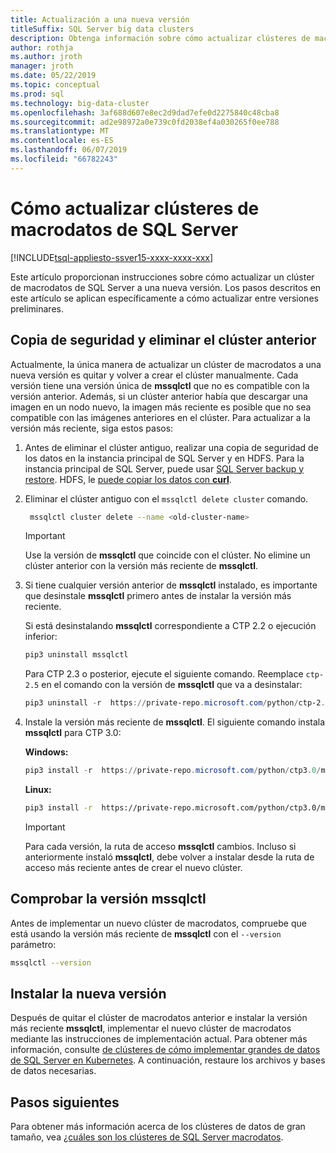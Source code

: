 ```yaml
---
title: Actualización a una nueva versión
titleSuffix: SQL Server big data clusters
description: Obtenga información sobre cómo actualizar clústeres de macrodatos de 2019 de SQL Server (versión preliminar) a una nueva versión.
author: rothja
ms.author: jroth
manager: jroth
ms.date: 05/22/2019
ms.topic: conceptual
ms.prod: sql
ms.technology: big-data-cluster
ms.openlocfilehash: 3af688d607e8ec2d9dad7efe0d2275840c48cba8
ms.sourcegitcommit: ad2e98972a0e739c0fd2038ef4a030265f0ee788
ms.translationtype: MT
ms.contentlocale: es-ES
ms.lasthandoff: 06/07/2019
ms.locfileid: "66782243"
---
```

# <a name="how-to-upgrade-sql-server-big-data-clusters"></a>Cómo actualizar clústeres de macrodatos de SQL Server

[!INCLUDE[tsql-appliesto-ssver15-xxxx-xxxx-xxx](../includes/tsql-appliesto-ssver15-xxxx-xxxx-xxx.md)]

Este artículo proporcionan instrucciones sobre cómo actualizar un clúster de macrodatos de SQL Server a una nueva versión. Los pasos descritos en este artículo se aplican específicamente a cómo actualizar entre versiones preliminares.

## <a name="backup-and-delete-the-old-cluster"></a>Copia de seguridad y eliminar el clúster anterior

Actualmente, la única manera de actualizar un clúster de macrodatos a una nueva versión es quitar y volver a crear el clúster manualmente. Cada versión tiene una versión única de **mssqlctl** que no es compatible con la versión anterior. Además, si un clúster anterior había que descargar una imagen en un nodo nuevo, la imagen más reciente es posible que no sea compatible con las imágenes anteriores en el clúster. Para actualizar a la versión más reciente, siga estos pasos:

1. Antes de eliminar el clúster antiguo, realizar una copia de seguridad de los datos en la instancia principal de SQL Server y en HDFS. Para la instancia principal de SQL Server, puede usar [SQL Server backup y restore](data-ingestion-restore-database.md). HDFS, le [puede copiar los datos con **curl**](data-ingestion-curl.md).

1. Eliminar el clúster antiguo con el `mssqlctl delete cluster` comando.

   ```bash
    mssqlctl cluster delete --name <old-cluster-name>
   ```

   > [!Important]
   > Use la versión de **mssqlctl** que coincide con el clúster. No elimine un clúster anterior con la versión más reciente de **mssqlctl**.

1. Si tiene cualquier versión anterior de **mssqlctl** instalado, es importante que desinstale **mssqlctl** primero antes de instalar la versión más reciente.

   Si está desinstalando **mssqlctl** correspondiente a CTP 2.2 o ejecución inferior:

   ```powershell
   pip3 uninstall mssqlctl
   ```

   Para CTP 2.3 o posterior, ejecute el siguiente comando. Reemplace `ctp-2.5` en el comando con la versión de **mssqlctl** que va a desinstalar:

   ```powershell
   pip3 uninstall -r  https://private-repo.microsoft.com/python/ctp-2.5/mssqlctl/requirements.txt
   ```

1. Instale la versión más reciente de **mssqlctl**. El siguiente comando instala **mssqlctl** para CTP 3.0:

   **Windows:**

   ```powershell
   pip3 install -r  https://private-repo.microsoft.com/python/ctp3.0/mssqlctl/requirements.txt
   ```

   **Linux:**

   ```bash
   pip3 install -r  https://private-repo.microsoft.com/python/ctp3.0/mssqlctl/requirements.txt --user
   ```

   > [!IMPORTANT]
   > Para cada versión, la ruta de acceso **mssqlctl** cambios. Incluso si anteriormente instaló **mssqlctl**, debe volver a instalar desde la ruta de acceso más reciente antes de crear el nuevo clúster.

## <a id="mssqlctlversion"></a> Comprobar la versión mssqlctl

Antes de implementar un nuevo clúster de macrodatos, compruebe que está usando la versión más reciente de **mssqlctl** con el `--version` parámetro:

```bash
mssqlctl --version
```

## <a name="install-the-new-release"></a>Instalar la nueva versión

Después de quitar el clúster de macrodatos anterior e instalar la versión más reciente **mssqlctl**, implementar el nuevo clúster de macrodatos mediante las instrucciones de implementación actual. Para obtener más información, consulte [de clústeres de cómo implementar grandes de datos de SQL Server en Kubernetes](deployment-guidance.md). A continuación, restaure los archivos y bases de datos necesarias.

## <a name="next-steps"></a>Pasos siguientes

Para obtener más información acerca de los clústeres de datos de gran tamaño, vea [¿cuáles son los clústeres de SQL Server macrodatos](big-data-cluster-overview.md).
